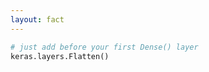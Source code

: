 ```yaml
---
layout: fact
---
```


<Congratz
  achievement="knowing your second NN layer"
  message="Flatten"
  caveat="Dense was the first layer you learned, but was too early to congratulate 😂"
  secondary="Images are 2D arrays, and the Flatten layer 😮‍💨 flattens them into 1D."
/>

```py
# just add before your first Dense() layer
keras.layers.Flatten()
```

<style>
  .shiki-container {
    margin-top: 64px;
    text-align: left;
    width: 50%;
    margin-left: auto;
    margin-right: auto;
  }
</style>